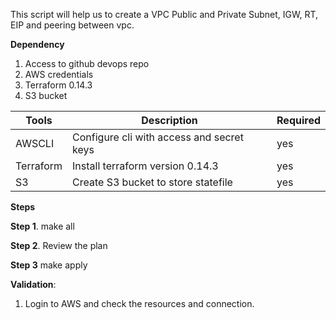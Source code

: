 This script will help us to create a VPC Public and Private Subnet, IGW, RT, EIP and peering between vpc.

**Dependency**

  1. Access to github devops repo
  2. AWS credentials
  3. Terraform 0.14.3
  4. S3 bucket

| Tools | Description | Required
| ------ | ------ | ------ |
| AWSCLI | Configure cli with access and secret keys | yes |
| Terraform | Install terraform version 0.14.3 | yes |
| S3 | Create S3 bucket to store statefile | yes |

**Steps** 

**Step 1**. make all

**Step 2**. Review the plan

**Step 3**  make apply


**Validation**: 

  1. Login to AWS and check the resources and connection.
